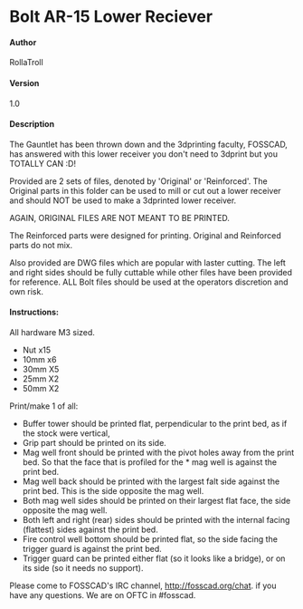 # Bolt AR-15 Lower Reciever

#### Author 
RollaTroll

#### Version
1.0

#### Description 

The Gauntlet has been thrown down and the 3dprinting faculty, FOSSCAD, has answered with this lower receiver you don't need to 3dprint but you TOTALLY CAN :D!

Provided are 2 sets of files, denoted by 'Original' or 'Reinforced'. The Original parts in this folder can be used to mill or cut out a lower receiver and should NOT be used to make a 3dprinted lower receiver. 

AGAIN, ORIGINAL FILES ARE NOT MEANT TO BE PRINTED.

The Reinforced parts were designed for printing. Original and Reinforced parts do not mix.

Also provided are DWG files which are popular with laster cutting. The left and right sides should be fully cuttable while other files have been provided for reference. ALL Bolt files should be used at the operators discretion and own risk.  


#### Instructions:
All hardware M3 sized.
* Nut x15
* 10mm x6
* 30mm X5
* 25mm X2
* 50mm X2

Print/make 1 of all:

* Buffer tower should be printed flat, perpendicular to the print bed, as if the stock were vertical,
* Grip part should be printed on its side.
* Mag well front should be printed with the pivot holes away from the print bed. So that the face that is profiled for the * mag well is against the print bed.
* Mag well back should be printed with the largest falt side against the print bed. This is the side opposite the mag well.
* Both mag well sides should be printed on their largest flat face, the side opposite the mag well.
* Both left and right (rear) sides should be printed with the internal facing (flattest) sides against the print bed.
* Fire control well bottom should be printed flat, so the side facing the trigger guard is against the print bed.
* Trigger guard can be printed either flat (so it looks like a bridge), or on its side (so it needs no support).

Please come to FOSSCAD's IRC channel, http://fosscad.org/chat. if you have any questions.  We are on OFTC in #fosscad.
